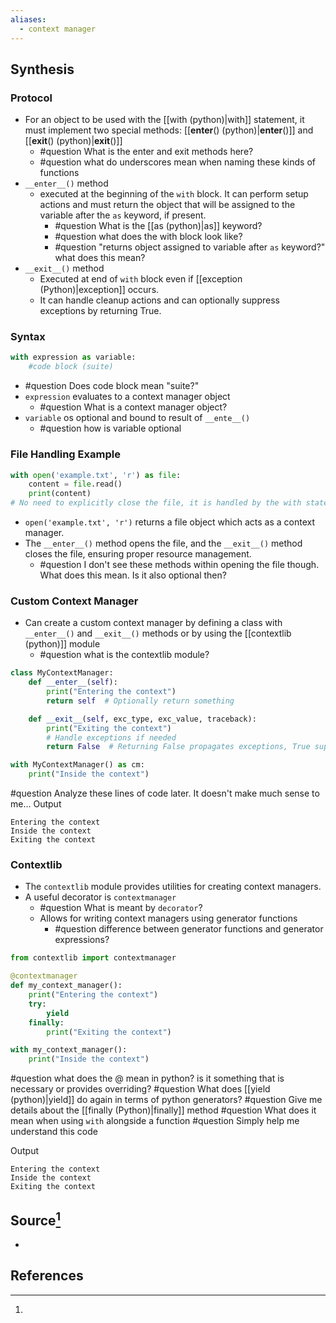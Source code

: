 ```yaml
---
aliases:
  - context manager
---
```

## Synthesis
### Protocol
- For an object to be used with the [[with (python)|with]] statement, it must implement two special methods: [[__enter__() (python)|__enter__()]] and [[__exit__() (python)|__exit__()]]
	- #question What is the enter and exit methods here?
	- #question what do underscores mean when naming these kinds of functions
- `__enter__()` method
	- executed at the beginning of the `with` block. It can perform setup actions and must return the object that will be assigned to the variable after the `as` keyword, if present.
		- #question What is the [[as (python)|as]] keyword?
		- #question what does the with block look like?
		- #question "returns object assigned to variable after `as` keyword?" what does this mean? 
- `__exit__()` method
	- Executed at end of `with` block even if [[exception (Python)|exception]] occurs.
	- It can handle cleanup actions and can optionally suppress exceptions by returning True.

### Syntax
```python
with expression as variable:
	#code block (suite)
```
- #question Does code block mean "suite?"
- `expression` evaluates to a context manager object
	- #question What is a context manager object?
- `variable` os optional and bound to result of `__ente__()`
	- #question how is variable optional

### File Handling Example
```python
with open('example.txt', 'r') as file:
    content = file.read()
    print(content)
# No need to explicitly close the file, it is handled by the with statement
```
- `open('example.txt', 'r')` returns a file object which acts as a context manager. 
- The `__enter__()` method opens the file, and the `__exit__()` method closes the file, ensuring proper resource management.
	- #question I don't see these methods within opening the file though. What does this mean. Is it also optional then? 

### Custom Context Manager
- Can create a custom context manager by defining a class with `__enter__()` and `__exit__()` methods or by using the [[contextlib (python)]] module
	- #question what is the contextlib module?
```python
class MyContextManager:
    def __enter__(self):
        print("Entering the context")
        return self  # Optionally return something

    def __exit__(self, exc_type, exc_value, traceback):
        print("Exiting the context")
        # Handle exceptions if needed
        return False  # Returning False propagates exceptions, True suppresses them

with MyContextManager() as cm:
    print("Inside the context")
```
#question Analyze these lines of code later. It doesn't make much sense to me...
Output
```
Entering the context
Inside the context
Exiting the context
```
### Contextlib
- The `contextlib` module provides utilities for creating context managers. 
- A useful decorator is `contextmanager`
	- #question What is meant by `decorator`?
	- Allows for writing context managers using generator functions
		- #question difference between generator functions and generator expressions? 
```python
from contextlib import contextmanager

@contextmanager
def my_context_manager():
    print("Entering the context")
    try:
        yield
    finally:
        print("Exiting the context")

with my_context_manager():
    print("Inside the context")

```
#question what does the @ mean in python? is it something that is necessary or provides overriding? 
#question What does [[yield (python)|yield]] do again in terms of python generators? 
#question Give me details about the [[finally (Python)|finally]] method
#question What does it mean when using `with` alongside a function
#question Simply help me understand this code

Output
```
Entering the context
Inside the context
Exiting the context
```
## Source[^1]
- 

## References

[^1]: 